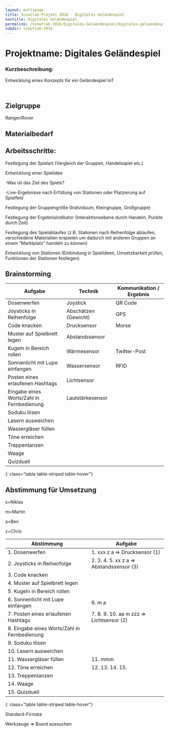 ```yaml
---
layout: multipage
title: Scoutlab-Projekt 2016 - Digitales Geländespiel
navtitle: Digitales Geländespiel
permalink: /scoutlab-2016/Digitales-Gelaendespiel/digitales-gelaendespiel
subdir: scoutlab-2016
---
```


# Projektname: Digitales Geländespiel

### Kurzbeschreibung:

Entwicklung eines Konzepts für ein Geländespiel IoT

                           


## Zielgruppe

Ranger/Rover


## Materialbedarf

## Arbeitsschritte:

Festlegung der Spielart (Vergleich der Gruppen, Handelsspiel etc.)

Entwicklung einer Spielidee

-Was ist das Ziel des Spiels?

-Live-Ergebnisse nach Erfüllung von Stationen oder Platzierung auf Spielfeld

Festlegung der Gruppengröße (Individuum, Kleingruppe, Großgruppe)

Festlegung der Ergebnisindikator (Interaktionsebene durch Handeln, Punkte durch Zeit)

Festlegung des Spielablaufes (z.B. Stationen nach Reihenfolge ablaufen, verschiedene Materialien erspielen um dadurch mit anderen Gruppen an einem “Marktplatz” handeln zu können)

Entwicklung von Stationen (Einbindung in Spielideen, Umsetzbarkeit prüfen, Funktionen der Stationen festlegen)

## Brainstorming














Aufgabe                                   | Technik              | Kommunikation / Ergebnis
------------------------------------------|----------------------|-------------------------
Dosenwerfen                               | Joystick             | QR Code
Joysticks in Reihenfolge                  | Abschätzen (Gewicht) | GPS
Code knacken                              | Drucksensor          | Morse
Muster auf Spielbrett legen               | Abstandssensor       |
Kugeln in Bereich rollen                  | Wärmesensor          | Twitter-Post
Sonnenlicht mit Lupe einfangen            | Wassersensor         | RFID
Posten eines erlaufenen Hashtags          | Lichtsensor          |
Eingabe eines Worts/Zahl in Fernbedienung | Lautstärkesensor     |
Soduku lösen                              |                      |
Lasern ausweichen                         |                      |
Wassergläser füllen                       |                      |
Töne erreichen                            |                      |
Treppentanzen                             |                      |
Waage                                     |                      |
Quizduell                                 |                      |
{: class="table table-striped table-hover"}

## Abstimmung für Umsetzung

x=Niklas

m=Martin

a=Ben

z=Chris


Abstimmung  | Aufgabe  
--|--
1.  Dosenwerfen | 1.  xxx z a =\> Drucksensor (1)
2.  Joysticks in Reihenfolge | 2.  3.  4.  5.  xx z a =\> Abstandssensor (3)
3.  Code knacken |
4.  Muster auf Spielbrett legen |
5.  Kugeln in Bereich rollen |
6.  Sonnenlicht mit Lupe einfangen | 6.  m a
7.  Posten eines erlaufenen Hashtags  | 7.  8.  9.  10. aa m zzz =\> Lichtsensor (2)
8.  Eingabe eines Worts/Zahl in Fernbedienung |
9.  Soduku lösen  |
10. Lasern ausweichen  |
11. Wassergläser füllen  | 11. mmm
12. Töne erreichen  | 12. 13. 14. 15.
13. Treppentanzen  |
14. Waage  |
15. Quizduell  |  
{: class="table table-striped table-hover"}



Standard-Firmata

Werkzeuge =\> Board aussuchen
